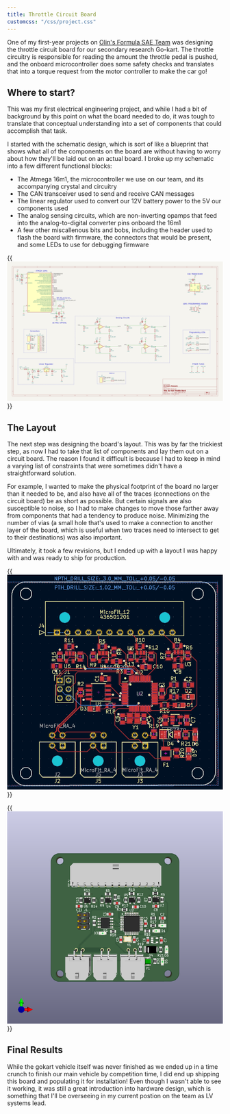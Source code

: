 ```yaml
---
title: Throttle Circuit Board
customcss: "/css/project.css"
---
```


One of my first-year projects on [Olin's Formula SAE Team](https://www.olinelectricmotorsports.com) was designing the throttle circuit board for our secondary research Go-kart. The throttle circuitry is responsible for reading the amount the throttle pedal is pushed, and the onboard microcontroller does some safety checks and translates that into a torque request from the motor controller to make the car go!

## Where to start?

This was my first electrical engineering project, and while I had a bit of background by this point on what the board needed to do, it was tough to translate that conceptual understanding into a set of components that could accomplish that task.

I started with the schematic design, which is sort of like a blueprint that shows what all of the components on the board are without having to worry about how they'll be laid out on an actual board. I broke up my schematic into a few different functional blocks:
- The Atmega 16m1, the microcontroller we use on our team, and its accompanying crystal and circuitry
- The CAN transceiver used to send and receive CAN messages
- The linear regulator used to convert our 12V battery power to the 5V our components used
- The analog sensing circuits, which are non-inverting opamps that feed into the analog-to-digital converter pins onboard the 16m1
- A few other miscallenous bits and bobs, including the header used to flash the board with firmware, the connectors that would be present, and some LEDs to use for debugging firmware

{{<img src="images/schematic.png" sizes="(min-width: 35em) 700px, 100vw" caption="The final schematic for my throttle design" >}}

## The Layout

The next step was designing the board's layout. This was by far the trickiest step, as now I had to take that list of components and lay them out on a circuit board. The reason I found it difficult is because I had to keep in mind a varying list of constraints that were sometimes didn't have a straightforward solution.

For example, I wanted to make the physical footprint of the board no larger than it needed to be, and also have all of the traces (connections on the circuit board) be as short as possible. But certain signals are also susceptible to noise, so I had to make changes to move those farther away from components that had a tendency to produce noise. Minimizing the number of vias (a small hole that's used to make a connection to another layer of the board, which is useful when two traces need to intersect to get to their destinations) was also important.

Ultimately, it took a few revisions, but I ended up with a layout I was happy with and was ready to ship for production.

{{<img src="images/layout.png" sizes="(min-width: 35em) 700px, 100vw" caption="The final layout for the PCB" >}}

{{<img src="images/3d.png" sizes="(min-width: 35em) 700px, 100vw" caption="3D model of the final board" >}}

## Final Results

While the gokart vehicle itself was never finished as we ended up in a time crunch to finish our main vehicle by competition time, I did end up shipping this board and populating it for installation! Even though I wasn't able to see it working, it was still a great introduction into hardware design, which is something that I'll be overseeing in my current postion on the team as LV systems lead.



